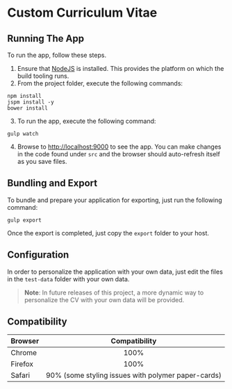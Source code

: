 # Custom Curriculum Vitae

## Running The App

To run the app, follow these steps.

1. Ensure that [NodeJS](http://nodejs.org/) is installed. This provides the platform on which the build tooling runs.
2. From the project folder, execute the following commands:

  ```shell
  npm install
  jspm install -y
  bower install
  ```
3. To run the app, execute the following command:

  ```shell
  gulp watch
  ```
4. Browse to [http://localhost:9000](http://localhost:9000) to see the app. You can make changes in the code found under `src` and the browser should auto-refresh itself as you save files.

## Bundling and Export
To bundle and prepare your application for exporting, just run the following command:
```shell
gulp export
```

Once the export is completed, just copy the `export` folder to your host.

## Configuration
In order to personalize the application with your own data, just edit the files in the `test-data` folder with your own data. 
> **Note**: In future releases of this project, a more dynamic way to personalize the CV with your own data will be provided.

## Compatibility
| Browser       | Compatibility |
| ------------- |:-------------:|
| Chrome        | 100%          |
| Firefox       | 100%          |
| Safari        | 90% (some styling issues with polymer paper-cards) |
